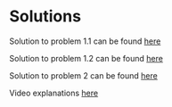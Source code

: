 # Solutions

Solution to problem 1.1 can be found [here](https://drive.google.com/file/d/1DXrvpVI4GZoHZsBpjEgXmAoPWl-jBTcJ/view?usp=drive_link)

Solution to problem 1.2 can be found [here](problem1_2.md)

Solution to problem 2 can be found [here](https://drive.google.com/file/d/1UI6ybYL75j1gJXHt4qNoHEr_9z7jFycY/view?usp=drive_link)

Video explanations [here](https://drive.google.com/drive/folders/1Wxr1JnEzSt0uz8OXSDg7WWCKd03HUZxe?usp=sharing)
